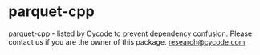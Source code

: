 # parquet-cpp
parquet-cpp - listed by Cycode to prevent dependency confusion.
Please contact us if you are the owner of this package.
research@cycode.com
